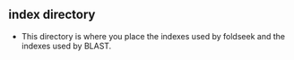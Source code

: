 ## index directory

- This directory is where you place the indexes used by foldseek and the indexes used by BLAST.